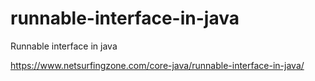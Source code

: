 # runnable-interface-in-java
Runnable interface in java

https://www.netsurfingzone.com/core-java/runnable-interface-in-java/
